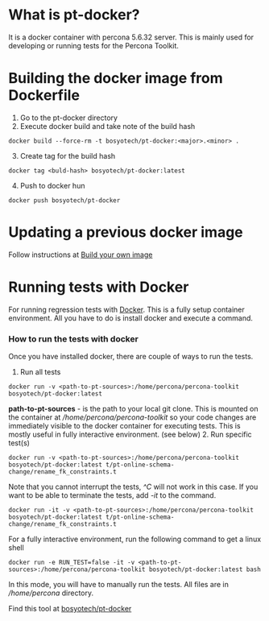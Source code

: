 # What is pt-docker?
It is a docker container with percona 5.6.32 server. This is mainly used for developing or running tests for the Percona Toolkit.

# Building the docker image from Dockerfile
1. Go to the pt-docker directory
2. Execute docker build and take note of the build hash
```
docker build --force-rm -t bosyotech/pt-docker:<major>.<minor> .
```
3. Create tag for the build hash
```
docker tag <buld-hash> bosyotech/pt-docker:latest
```
4. Push to docker hun
```
docker push bosyotech/pt-docker
```

# Updating a previous docker image
Follow instructions at [Build your own image](https://docs.docker.com/engine/tutorials/dockerimages/)

# Running tests with Docker
For running regression tests with [Docker](https://www.docker.com). This is a fully setup container environment. All you have to do is install docker and execute a command.
### How to run the tests with docker
Once you have installed docker, there are couple of ways to run the tests.
1. Run all tests
```
docker run -v <path-to-pt-sources>:/home/percona/percona-toolkit bosyotech/pt-docker:latest
```
**path-to-pt-sources** - is the path to your local git clone. This is mounted on the container at */home/percona/percona-toolkit* so your code changes are immediately visible to the docker container for executing tests. This is mostly useful in fully interactive environment. (see below)
2. Run specific test(s)
```
docker run -v <path-to-pt-sources>:/home/percona/percona-toolkit bosyotech/pt-docker:latest t/pt-online-schema-change/rename_fk_constraints.t
```
Note that you cannot interrupt the tests, *^C* will not work in this case. If you want to be able to terminate the tests, add *-it* to the command.
```
docker run -it -v <path-to-pt-sources>:/home/percona/percona-toolkit bosyotech/pt-docker:latest t/pt-online-schema-change/rename_fk_constraints.t
```
For a fully interactive environment, run the following command to get a linux shell
```
docker run -e RUN_TEST=false -it -v <path-to-pt-sources>:/home/percona/percona-toolkit bosyotech/pt-docker:latest bash
```
In this mode, you will have to manually run the tests. All files  are in */home/percona* directory.

Find this tool at [bosyotech/pt-docker](https://hub.docker.com/r/bosyotech/pt-docker/)
